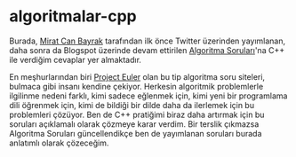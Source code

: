# algoritmalar-cpp

Burada, [Mirat Can Bayrak](https://twitter.com/miratcanbayrak) tarafından ilk önce Twitter üzerinden yayımlanan, daha sonra da Blogspot üzerinde devam ettirilen [Algoritma Soruları](https://algoritma-sorulari.blogspot.com/)'na C++ ile verdiğim cevaplar yer almaktadır.

En meşhurlarından biri [Project Euler](https://projecteuler.net/) olan bu tip algoritma soru siteleri, bulmaca gibi insanı kendine çekiyor. Herkesin algoritmik problemlerle ilgilinme nedeni farklı, kimi sadece eğlenmek için, kimi yeni bir programlama dili öğrenmek için, kimi de bildiği bir dilde daha da ilerlemek için bu problemleri çözüyor. Ben de C++ pratiğimi biraz daha artırmak için bu soruları açıklamalı olarak çözmeye karar verdim. Bir terslik çıkmazsa Algoritma Soruları güncellendikçe ben de yayımlanan soruları burada anlatımlı olarak çözeceğim.
